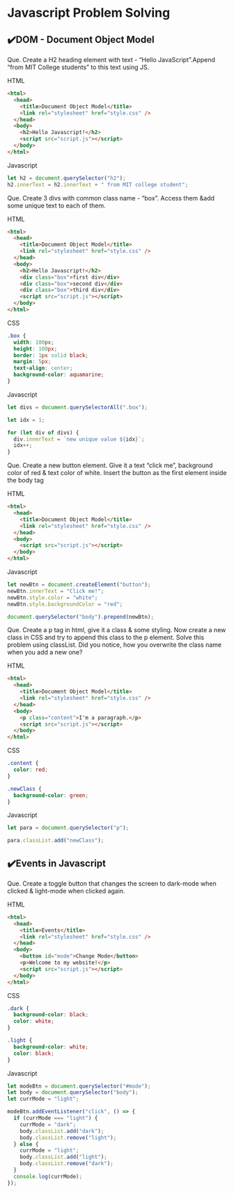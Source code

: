 # Javascript Problem Solving

## ✔️DOM - Document Object Model 

Que. Create a H2 heading element with text - “Hello JavaScript”.Append “from MIT College students” to this text using JS.

HTML

```html
<html>
  <head>
    <title>Document Object Model</title>
    <link rel="stylesheet" href="style.css" />
  </head>
  <body>
    <h2>Hello Javascript!</h2>
    <script src="script.js"></script>
  </body>
</html>
```

Javascript

```javascript
let h2 = document.querySelector("h2");
h2.innerText = h2.innerText + " from MIT college student";
```

Que. Create 3 divs with common class name - “box”. Access them &add some unique text to each of them.

HTML

```html
<html>
  <head>
    <title>Document Object Model</title>
    <link rel="stylesheet" href="style.css" />
  </head>
  <body>
    <h2>Hello Javascript!</h2>
    <div class="box">first div</div>
    <div class="box">second div</div>
    <div class="box">third div</div>
    <script src="script.js"></script>
  </body>
</html>
```

CSS

```css
.box {
  width: 100px;
  height: 100px;
  border: 1px solid black;
  margin: 5px;
  text-align: center;
  background-color: aquamarine;
}
```

Javascript

```javascript
let divs = document.querySelectorAll(".box");

let idx = 1;

for (let div of divs) {
  div.innerText = `new unique value ${idx}`;
  idx++;
}
```

Que. Create a new button element. Give it a text “click me”, background color of red & text color of white.
Insert the button as the first element inside the body tag

HTML

```html
<html>
  <head>
    <title>Document Object Model</title>
    <link rel="stylesheet" href="style.css" />
  </head>
  <body>
    <script src="script.js"></script>
  </body>
</html>
```

Javascript

```javascript
let newBtn = document.createElement("button");
newBtn.innerText = "Click me!";
newBtn.style.color = "white";
newBtn.style.backgroundColor = "red";

document.querySelector("body").prepend(newBtn);
```

Que. Create a p tag in html, give it a class & some styling.
Now create a new class in CSS and try to append this class to the p element.
Solve this problem using classList.
Did you notice, how you overwrite the class name when you add a new one?

HTML

```html
<html>
  <head>
    <title>Document Object Model</title>
    <link rel="stylesheet" href="style.css" />
  </head>
  <body>
    <p class="content">I'm a paragraph.</p>
    <script src="script.js"></script>
  </body>
</html>
```

CSS

```css
.content {
  color: red;
}

.newClass {
  background-color: green;
}
```

Javascript

```javascript
let para = document.querySelector("p");

para.classList.add("newClass");
```

## ✔️Events in Javascript

Que. Create a toggle button that changes the screen to dark-mode when clicked & light-mode when clicked again.

HTML

```html
<html>
  <head>
    <title>Events</title>
    <link rel="stylesheet" href="style.css" />
  </head>
  <body>
    <button id="mode">Change Mode</button>
    <p>Welcome to my website!</p>
    <script src="script.js"></script>
  </body>
</html>
```

CSS

```css
.dark {
  background-color: black;
  color: white;
}

.light {
  background-color: white;
  color: black;
}
```

Javascript

```javascript
let modeBtn = document.querySelector("#mode");
let body = document.querySelector("body");
let currMode = "light";

modeBtn.addEventListener("click", () => {
  if (currMode === "light") {
    currMode = "dark";
    body.classList.add("dark");
    body.classList.remove("light");
  } else {
    currMode = "light";
    body.classList.add("light");
    body.classList.remove("dark");
  }
  console.log(currMode);
});
```
